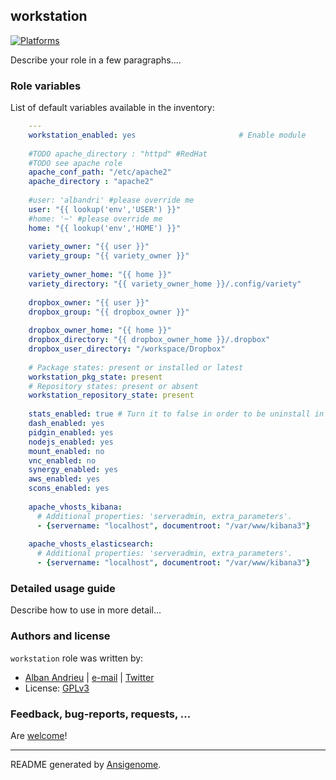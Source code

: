 ## workstation

  [![Platforms](http://img.shields.io/badge/platforms-ubuntu-lightgrey.svg?style=flat)](#)

Describe your role in a few paragraphs....




### Role variables

List of default variables available in the inventory:

```yaml
    ---
    workstation_enabled: yes                       # Enable module
    
    #TODO apache_directory : "httpd" #RedHat
    #TODO see apache role
    apache_conf_path: "/etc/apache2"
    apache_directory : "apache2"
    
    #user: 'albandri' #please override me
    user: "{{ lookup('env','USER') }}"
    #home: '~' #please override me
    home: "{{ lookup('env','HOME') }}"
    
    variety_owner: "{{ user }}"
    variety_group: "{{ variety_owner }}"
    
    variety_owner_home: "{{ home }}"
    variety_directory: "{{ variety_owner_home }}/.config/variety"
    
    dropbox_owner: "{{ user }}"
    dropbox_group: "{{ dropbox_owner }}"
    
    dropbox_owner_home: "{{ home }}"
    dropbox_directory: "{{ dropbox_owner_home }}/.dropbox"
    dropbox_user_directory: "/workspace/Dropbox"
    
    # Package states: present or installed or latest
    workstation_pkg_state: present
    # Repository states: present or absent
    workstation_repository_state: present
    
    stats_enabled: true # Turn it to false in order to be uninstall in security role
    dash_enabled: yes
    pidgin_enabled: yes
    nodejs_enabled: yes
    mount_enabled: no
    vnc_enabled: no
    synergy_enabled: yes
    aws_enabled: yes
    scons_enabled: yes
    
    apache_vhosts_kibana:
      # Additional properties: 'serveradmin, extra_parameters'.
      - {servername: "localhost", documentroot: "/var/www/kibana3"}
      
    apache_vhosts_elasticsearch:
      # Additional properties: 'serveradmin, extra_parameters'.
      - {servername: "localhost", documentroot: "/var/www/kibana3"}
```


### Detailed usage guide

Describe how to use in more detail...


### Authors and license

`workstation` role was written by:
- [Alban Andrieu](nabla.mobi) | [e-mail](mailto:alban.andrieu@free.fr) | [Twitter](https://twitter.com/AlbanAndrieu)
- License: [GPLv3](https://tldrlegal.com/license/gnu-general-public-license-v3-%28gpl-3%29)

### Feedback, bug-reports, requests, ...

Are [welcome](https://github.com/AlbanAndrieu/ansible-workstation/issues)!

***

README generated by [Ansigenome](https://github.com/nickjj/ansigenome/).
